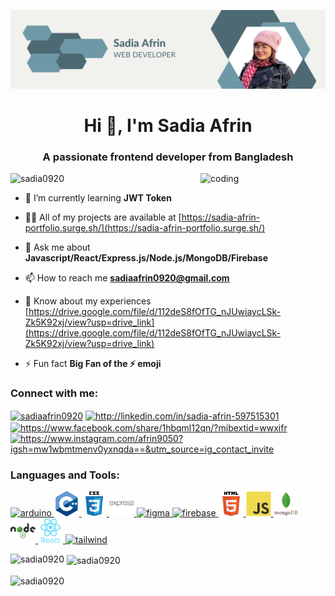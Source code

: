 ![logo](https://github.com/Sadia0920/Sadia0920/blob/main/Github%20Banner.png)
<h1 align="center">Hi 👋, I'm Sadia Afrin</h1>
<h3 align="center">A passionate frontend developer from Bangladesh</h3>
<img align="right" alt="coding" width="200" src="https://media.tenor.com/IF2JdxzmyN4AAAAj/coding-girl.gif"/>

<p align="left"> <img src="https://komarev.com/ghpvc/?username=sadia0920&label=Profile%20views&color=0e75b6&style=flat" alt="sadia0920" /> </p>

- 🌱 I’m currently learning **JWT Token**

- 👨‍💻 All of my projects are available at [https://sadia-afrin-portfolio.surge.sh/](https://sadia-afrin-portfolio.surge.sh/)

- 💬 Ask me about **Javascript/React/Express.js/Node.js/MongoDB/Firebase**

- 📫 How to reach me **sadiaafrin0920@gmail.com**

- 📄 Know about my experiences [https://drive.google.com/file/d/112deS8fOfTG_nJUwiaycLSk-Zk5K92xj/view?usp=drive_link](https://drive.google.com/file/d/112deS8fOfTG_nJUwiaycLSk-Zk5K92xj/view?usp=drive_link)

- ⚡ Fun fact **Big Fan of the ⚡ emoji**

<h3 align="left">Connect with me:</h3>
<p align="left">
<a href="https://twitter.com/sadiaafrin0920" target="blank"><img align="center" src="https://raw.githubusercontent.com/rahuldkjain/github-profile-readme-generator/master/src/images/icons/Social/twitter.svg" alt="sadiaafrin0920" height="30" width="40" /></a>
<a href="https://linkedin.com/in/http://linkedin.com/in/sadia-afrin-597515301" target="blank"><img align="center" src="https://raw.githubusercontent.com/rahuldkjain/github-profile-readme-generator/master/src/images/icons/Social/linked-in-alt.svg" alt="http://linkedin.com/in/sadia-afrin-597515301" height="30" width="40" /></a>
<a href="https://fb.com/https://www.facebook.com/share/1hbqml12qn/?mibextid=wwxifr" target="blank"><img align="center" src="https://raw.githubusercontent.com/rahuldkjain/github-profile-readme-generator/master/src/images/icons/Social/facebook.svg" alt="https://www.facebook.com/share/1hbqml12qn/?mibextid=wwxifr" height="30" width="40" /></a>
<a href="https://instagram.com/https://www.instagram.com/afrin9050?igsh=mw1wbmtmenv0yxnqda==&utm_source=ig_contact_invite" target="blank"><img align="center" src="https://raw.githubusercontent.com/rahuldkjain/github-profile-readme-generator/master/src/images/icons/Social/instagram.svg" alt="https://www.instagram.com/afrin9050?igsh=mw1wbmtmenv0yxnqda==&utm_source=ig_contact_invite" height="30" width="40" /></a>
</p>

<h3 align="left">Languages and Tools:</h3>
<p align="left"> <a href="https://www.arduino.cc/" target="_blank" rel="noreferrer"> <img src="https://cdn.worldvectorlogo.com/logos/arduino-1.svg" alt="arduino" width="40" height="40"/> </a> <a href="https://www.w3schools.com/cpp/" target="_blank" rel="noreferrer"> <img src="https://raw.githubusercontent.com/devicons/devicon/master/icons/cplusplus/cplusplus-original.svg" alt="cplusplus" width="40" height="40"/> </a> <a href="https://www.w3schools.com/css/" target="_blank" rel="noreferrer"> <img src="https://raw.githubusercontent.com/devicons/devicon/master/icons/css3/css3-original-wordmark.svg" alt="css3" width="40" height="40"/> </a> <a href="https://expressjs.com" target="_blank" rel="noreferrer"> <img src="https://raw.githubusercontent.com/devicons/devicon/master/icons/express/express-original-wordmark.svg" alt="express" width="40" height="40"/> </a> <a href="https://www.figma.com/" target="_blank" rel="noreferrer"> <img src="https://www.vectorlogo.zone/logos/figma/figma-icon.svg" alt="figma" width="40" height="40"/> </a> <a href="https://firebase.google.com/" target="_blank" rel="noreferrer"> <img src="https://www.vectorlogo.zone/logos/firebase/firebase-icon.svg" alt="firebase" width="40" height="40"/> </a> <a href="https://www.w3.org/html/" target="_blank" rel="noreferrer"> <img src="https://raw.githubusercontent.com/devicons/devicon/master/icons/html5/html5-original-wordmark.svg" alt="html5" width="40" height="40"/> </a> <a href="https://developer.mozilla.org/en-US/docs/Web/JavaScript" target="_blank" rel="noreferrer"> <img src="https://raw.githubusercontent.com/devicons/devicon/master/icons/javascript/javascript-original.svg" alt="javascript" width="40" height="40"/> </a> <a href="https://www.mongodb.com/" target="_blank" rel="noreferrer"> <img src="https://raw.githubusercontent.com/devicons/devicon/master/icons/mongodb/mongodb-original-wordmark.svg" alt="mongodb" width="40" height="40"/> </a> <a href="https://nodejs.org" target="_blank" rel="noreferrer"> <img src="https://raw.githubusercontent.com/devicons/devicon/master/icons/nodejs/nodejs-original-wordmark.svg" alt="nodejs" width="40" height="40"/> </a> <a href="https://reactjs.org/" target="_blank" rel="noreferrer"> <img src="https://raw.githubusercontent.com/devicons/devicon/master/icons/react/react-original-wordmark.svg" alt="react" width="40" height="40"/> </a> <a href="https://tailwindcss.com/" target="_blank" rel="noreferrer"> <img src="https://www.vectorlogo.zone/logos/tailwindcss/tailwindcss-icon.svg" alt="tailwind" width="40" height="40"/> </a> </p>

<p><img align="left" src="https://github-readme-stats.vercel.app/api/top-langs?username=sadia0920&show_icons=true&locale=en&layout=compact" alt="sadia0920" /></p>

<p>&nbsp;<img align="center" src="https://github-readme-stats.vercel.app/api?username=sadia0920&show_icons=true&locale=en" alt="sadia0920" /></p>

<p><img align="center" src="https://github-readme-streak-stats.herokuapp.com/?user=sadia0920&" alt="sadia0920" /></p>
